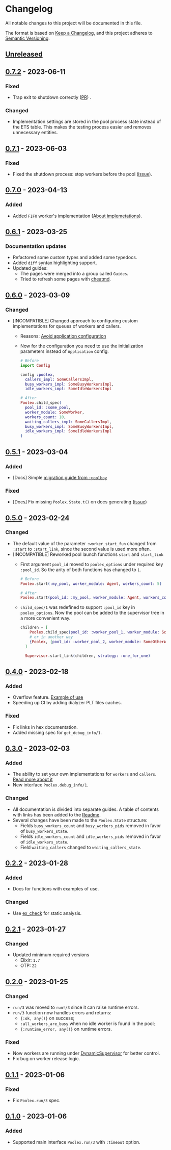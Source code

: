 # Changelog

All notable changes to this project will be documented in this file.

The format is based on [Keep a Changelog](https://keepachangelog.com/en/1.0.0/),
and this project adheres to [Semantic Versioning](https://semver.org/spec/v2.0.0.html).

## [Unreleased]

## [0.7.2] - 2023-06-11

### Fixed

- Trap exit to shutdown correctly ([PR](https://github.com/general-CbIC/poolex/pull/46)) .

### Changed

- Implementation settings are stored in the pool process state instead of the ETS table. This makes the testing process easier and removes unnecessary entities.

## [0.7.1] - 2023-06-03

### Fixed

- Fixed the shutdown process: stop workers before the pool ([issue](https://github.com/general-CbIC/poolex/issues/44)).

## [0.7.0] - 2023-04-13

### Added

- Added `FIFO` worker's implementation ([About implemetations](https://hexdocs.pm/poolex/workers-and-callers-implementations.html)).

## [0.6.1] - 2023-03-25

### Documentation updates

- Refactored some custom types and added some typedocs.
- Added `diff` syntax highlighting support.
- Updated guides:
  - The pages were merged into a group called `Guides`.
  - Tried to refresh some pages with [cheatmd](https://hexdocs.pm/ex_doc/cheatsheet.html).

## [0.6.0] - 2023-03-09

### Changed

- [INCOMPATIBLE] Changed approach to configuring custom implementations for queues of workers and callers.
  - Reasons: [Avoid application configuration](https://hexdocs.pm/elixir/library-guidelines.html#avoid-application-configuration)
  - Now for the configuration you need to use the initialization parameters instead of `Application` config.

    ```elixir
    # Before
    import Config

    config :poolex,
      callers_impl: SomeCallersImpl,
      busy_workers_impl: SomeBusyWorkersImpl,
      idle_workers_impl: SomeIdleWorkersImpl

    # After
    Poolex.child_spec(
      pool_id: :some_pool,
      worker_module: SomeWorker,
      workers_count: 10,
      waiting_callers_impl: SomeCallersImpl,
      busy_workers_impl: SomeBusyWorkersImpl,
      idle_workers_impl: SomeIdleWorkersImpl
    )
    ```

## [0.5.1] - 2023-03-04

### Added

- [Docs] Simple [migration guide from `:poolboy`](https://hexdocs.pm/poolex/migration-from-poolboy.html)

### Fixed

- [Docs] Fix missing `Poolex.State.t()` on docs generating ([issue](https://github.com/general-CbIC/poolex/issues/32))

## [0.5.0] - 2023-02-24

### Changed

- The default value of the parameter `:worker_start_fun` changed from `:start` to `:start_link`, since the second value is used more often.
- [INCOMPATIBLE] Reworked pool launch functions `start` and `start_link`
  - First argument `pool_id` moved to `poolex_options` under required key `:pool_id`. So the arity of both functions has changed to `1`.

    ```elixir
    # Before
    Poolex.start(:my_pool, worker_module: Agent, workers_count: 5)

    # After
    Poolex.start(pool_id: :my_pool, worker_module: Agent, workers_count: 5)
    ```

  - `child_spec/1` was redefined to support `:pool_id` key in `poolex_options`. Now the pool can be added to the supervisor tree in a more convenient way.

    ```elixir
    children = [
        Poolex.child_spec(pool_id: :worker_pool_1, worker_module: SomeWorker, workers_count: 5),
        # or in another way
        {Poolex, [pool_id: :worker_pool_2, worker_module: SomeOtherWorker, workers_count: 5]}
      ]

      Supervisor.start_link(children, strategy: :one_for_one)
    ```

## [0.4.0] - 2023-02-18

### Added

- Overflow feature. [Example of use](https://hexdocs.pm/poolex/example-of-use.html)
- Speeding up CI by adding dialyzer PLT files caches.

### Fixed

- Fix links in hex documentation.
- Added missing spec for `get_debug_info/1`.

## [0.3.0] - 2023-02-03

### Added

- The ability to set your own implementations for `workers` and `callers`. [Read more about it](docs/guides/custom-implementations.md)
- New interface `Poolex.debug_info/1`.

### Changed

- All documentation is divided into separate guides. A table of contents with links has been added to the [Readme](README.md).
- Several changes have been made to the `Poolex.State` structure:
  - Fields `busy_workers_count` and `busy_workers_pids` removed in favor of `busy_workers_state`.
  - Fields `idle_workers_count` and `idle_workers_pids` removed in favor of `idle_workers_state`.
  - Field `waiting_callers` changed to `waiting_callers_state`.

## [0.2.2] - 2023-01-28

### Added

- Docs for functions with examples of use.

### Changed

- Use [ex_check](https://github.com/karolsluszniak/ex_check) for static analysis.

## [0.2.1] - 2023-01-27

### Changed

- Updated minimum required versions
  - Elixir: `1.7`
  - OTP: `22`

## [0.2.0] - 2023-01-25

### Changed

- `run/3` was moved to `run!/3` since it can raise runtime errors.
- `run/3` function now handles errors and returns:
  - `{:ok, any()}` on success;
  - `:all_workers_are_busy` when no idle worker is found in the pool;
  - `{:runtime_error, any()}` on runtime errors.

### Fixed

- Now workers are running under [DynamicSupervisor](https://hexdocs.pm/elixir/1.13/DynamicSupervisor.html) for better control.
- Fix bug on worker release logic.

## [0.1.1] - 2023-01-06

### Fixed

- Fix `Poolex.run/3` spec.

## [0.1.0] - 2023-01-06

### Added

- Supported main interface `Poolex.run/3` with `:timeout` option.

[unreleased]: https://github.com/general-CbIC/poolex/compare/v0.7.2...HEAD
[0.7.2]: https://github.com/general-CbIC/poolex/compare/v0.7.1...v0.7.2
[0.7.1]: https://github.com/general-CbIC/poolex/compare/v0.7.0...v0.7.1
[0.7.0]: https://github.com/general-CbIC/poolex/compare/v0.6.1...v0.7.0
[0.6.1]: https://github.com/general-CbIC/poolex/compare/v0.6.0...v0.6.1
[0.6.0]: https://github.com/general-CbIC/poolex/compare/v0.5.1...v0.6.0
[0.5.1]: https://github.com/general-CbIC/poolex/compare/v0.5.0...v0.5.1
[0.5.0]: https://github.com/general-CbIC/poolex/compare/v0.4.0...v0.5.0
[0.4.0]: https://github.com/general-CbIC/poolex/compare/v0.3.0...v0.4.0
[0.3.0]: https://github.com/general-CbIC/poolex/compare/v0.2.2...v0.3.0
[0.2.2]: https://github.com/general-CbIC/poolex/compare/v0.2.1...v0.2.2
[0.2.1]: https://github.com/general-CbIC/poolex/compare/v0.2.0...v0.2.1
[0.2.0]: https://github.com/general-CbIC/poolex/compare/v0.1.1...v0.2.0
[0.1.1]: https://github.com/general-CbIC/poolex/compare/v0.1.0...v0.1.1
[0.1.0]: https://github.com/general-CbIC/poolex/releases/tag/v0.1.0
